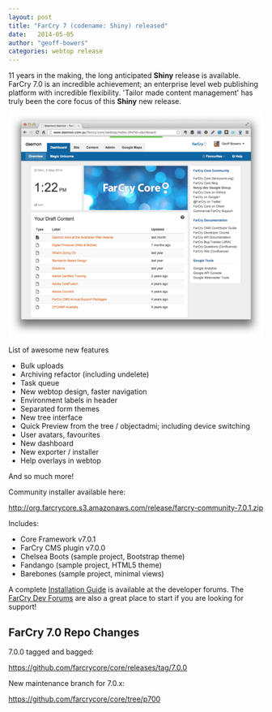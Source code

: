 ```yaml
---
layout: post
title: "FarCry 7 (codename: Shiny) released"
date:   2014-05-05
author: "geoff-bowers"
categories: webtop release
---
```


11 years in the making, the long anticipated **Shiny** release is available.  FarCry 7.0 is an incredible achievement; an enterprise level web publishing platform with incredible flexibility. 'Tailor made content management' has truly been the core focus of this **Shiny** new release.

![FarCry 7 Webtop](/images/farcry-7-webtop.png)

<!--more-->

List of awesome new features

- Bulk uploads
- Archiving refactor (including undelete)
- Task queue
- New webtop design, faster navigation
- Environment labels in header
- Separated form themes
- New tree interface
- Quick Preview from the tree / objectadmi; including device switching
- User avatars, favourites
- New dashboard
- New exporter / installer
- Help overlays in webtop

And so much more!

Community installer available here:

<http://org.farcrycore.s3.amazonaws.com/release/farcry-community-7.0.1.zip>

Includes:

- Core Framework v7.0.1
- FarCry CMS plugin v7.0.0
- Chelsea Boots (sample project, Bootstrap theme)
- Fandango (sample project, HTML5 theme)
- Barebones (sample project, minimal views)

A complete [Installation Guide](http://discourse.farcrycore.org/t/farcry-7-installation-guide/119) is available at the developer forums.  The [FarCry Dev Forums](http://discourse.farcrycore.org/) are also a great place to start if you are looking for support!

## FarCry 7.0 Repo Changes

7.0.0 tagged and bagged:

<https://github.com/farcrycore/core/releases/tag/7.0.0>

New maintenance branch for 7.0.x:

<https://github.com/farcrycore/core/tree/p700>